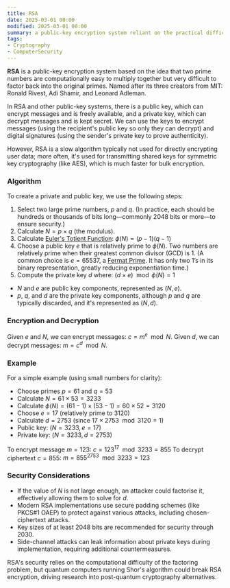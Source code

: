 ```yaml
---
title: RSA
date: 2025-03-01 00:00
modified: 2025-03-01 00:00
summary: a public-key encryption system reliant on the practical difficulty of factorising large numbers
tags:
- Cryptography  
- ComputerSecurity  
---
```


**RSA** is a public-key encryption system based on the idea that two prime numbers are computationally easy to multiply together but very difficult to factor back into the original primes. Named after its three creators from MIT: Ronald Rivest, Adi Shamir, and Leonard Adleman.

In RSA and other public-key systems, there is a public key, which can encrypt messages and is freely available, and a private key, which can decrypt messages and is kept secret. We can use the keys to encrypt messages (using the recipient's public key so only they can decrypt) and digital signatures (using the sender's private key to prove authenticity).

However, RSA is a slow algorithm typically not used for directly encrypting user data; more often, it's used for transmitting shared keys for symmetric key cryptography (like AES), which is much faster for bulk encryption.

### Algorithm

To create a private and public key, we use the following steps:

1. Select two large prime numbers, $p$ and $q$. (In practice, each should be hundreds or thousands of bits long—commonly 2048 bits or more—to ensure security.)
2. Calculate $N = p \times q$ (the modulus).
3. Calculate [Euler's Totient Function](eulers-totient-function.md): $\phi(N) = (p-1)(q-1)$
4. Choose a public key $e$ that is relatively prime to $\phi(N)$. Two numbers are relatively prime when their greatest common divisor (GCD) is 1. (A common choice is $e = 65537$, a [Fermat Prime](fermat-prime.md). It has only two 1’s in its binary representation, greatly reducing exponentiation time.)
5. Compute the private key $d$ where:
   $(d \times e) \mod \phi(N) = 1$

* $N$ and $e$ are public key components, represented as $(N, e)$.
* $p$, $q$, and $d$ are the private key components, although $p$ and $q$ are typically discarded, and it's represented as $(N, d)$.

### Encryption and Decryption

Given $e$ and $N$, we can encrypt messages: $c = m^e \mod N$.
Given $d$, we can decrypt messages: $m = c^d \mod N$.

### Example

For a simple example (using small numbers for clarity):
* Choose primes $p = 61$ and $q = 53$
* Calculate $N = 61 \times 53 = 3233$
* Calculate $\phi(N) = (61-1) \times (53-1) = 60 \times 52 = 3120$
* Choose $e = 17$ (relatively prime to 3120)
* Calculate $d = 2753$ (since $17 \times 2753 \mod 3120 = 1$)
* Public key: $(N=3233, e=17)$
* Private key: $(N=3233, d=2753)$

To encrypt message $m = 123$: $c = 123^{17} \mod 3233 = 855$
To decrypt ciphertext $c = 855$: $m = 855^{2753} \mod 3233 = 123$

### Security Considerations

* If the value of $N$ is not large enough, an attacker could factorise it, effectively allowing them to solve for $d$.
* Modern RSA implementations use secure padding schemes (like PKCS\#1 OAEP) to protect against various attacks, including chosen-ciphertext attacks.
* Key sizes of at least 2048 bits are recommended for security through 2030.
* Side-channel attacks can leak information about private keys during implementation, requiring additional countermeasures.

RSA's security relies on the computational difficulty of the factoring problem, but quantum computers running Shor's algorithm could break RSA encryption, driving research into post-quantum cryptography alternatives.
